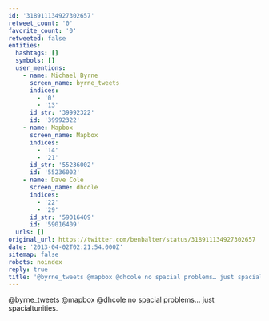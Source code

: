 ```yaml
---
id: '318911134927302657'
retweet_count: '0'
favorite_count: '0'
retweeted: false
entities:
  hashtags: []
  symbols: []
  user_mentions:
    - name: Michael Byrne
      screen_name: byrne_tweets
      indices:
        - '0'
        - '13'
      id_str: '39992322'
      id: '39992322'
    - name: Mapbox
      screen_name: Mapbox
      indices:
        - '14'
        - '21'
      id_str: '55236002'
      id: '55236002'
    - name: Dave Cole
      screen_name: dhcole
      indices:
        - '22'
        - '29'
      id_str: '59016409'
      id: '59016409'
  urls: []
original_url: https://twitter.com/benbalter/status/318911134927302657
date: '2013-04-02T02:21:54.000Z'
sitemap: false
robots: noindex
reply: true
title: '@byrne_tweets @mapbox @dhcole no spacial problems… just spacialtunities.'
---
```


@byrne_tweets @mapbox @dhcole no spacial problems… just spacialtunities.